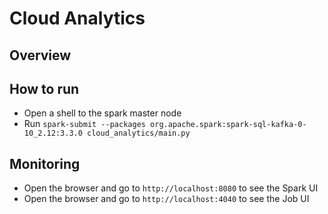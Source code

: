 # Cloud Analytics
## Overview

## How to run
- Open a shell to the spark master node
- Run `spark-submit --packages org.apache.spark:spark-sql-kafka-0-10_2.12:3.3.0 cloud_analytics/main.py`

## Monitoring
- Open the browser and go to `http://localhost:8080` to see the Spark UI
- Open the browser and go to `http://localhost:4040` to see the Job UI
